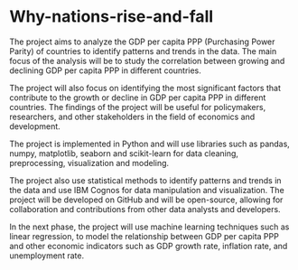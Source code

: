 # Why-nations-rise-and-fall
The project aims to analyze the GDP per capita PPP (Purchasing Power Parity) of countries to identify patterns and trends in the data. The main focus of the analysis will be to study the correlation between growing and declining GDP per capita PPP in different countries.

The project will also focus on identifying the most significant factors that contribute to the growth or decline in GDP per capita PPP in different countries. The findings of the project will be useful for policymakers, researchers, and other stakeholders in the field of economics and development.

The project is implemented in Python and will use libraries such as pandas, numpy, matplotlib, seaborn and scikit-learn for data cleaning, preprocessing, visualization and modeling. 

The project also use statistical methods to identify patterns and trends in the data and use IBM Cognos for data manipulation and visualization. The project will be developed on GitHub and will be open-source, allowing for collaboration and contributions from other data analysts and developers.

In the next phase, the project will use machine learning techniques such as linear regression, to model the relationship between GDP per capita PPP and other economic indicators such as GDP growth rate, inflation rate, and unemployment rate.
